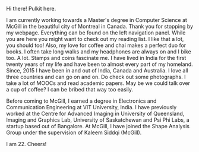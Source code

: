 Hi there!
Pulkit here.

I am currently working towards a Master's degree in Computer Science at McGill in the beautiful city of Montreal in Canada. Thank you for stopping by my webpage. Everything can be found on the left navigation panel. While you are here you might want to check out my reading list. I like that a lot, you should too! Also, my love for coffee and chai makes a perfect duo for books. I often take long walks and my headphones are always on and I bike too. A lot. Stamps and coins fascinate me.  I have lived in India for the first twenty years of my life and have been to almost every part of my homeland. Since, 2015 I have been in and out of India, Canada and Australia. I love all three countries and can go on and on. Do check out some photographs. I take a lot of MOOCs and read academic papers. May be we could talk over a cup of coffee? I can be bribed that way too easily.

Before coming to McGill, I earned a degree in Electronics and Communication Engineering at VIT University, India. I have previously worked at the Centre for Advanced Imaging in University of Queensland, Imaging and Graphics Lab, University of Saskatchewan and Psi Phi Labs, a startup based out of Bangalore.
At McGill, I have joined the Shape Analysis Group under the supervision of Kaleem Siddqi (McGill).

I am 22.
Cheers!
